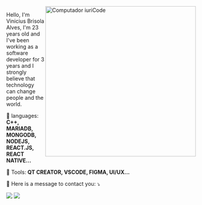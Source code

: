 <img src="https://raw.githubusercontent.com/MicaelliMedeiros/micaellimedeiros/master/image/computer-illustration.png" min-width="400px" max-width="400px" width="400px" align="right" alt="Computador iuriCode">

<p align="left"> 
  Hello, I'm Vinicius Brisola Alves, I'm 23 years old and I've been working as a software developer for 3 years and I strongly believe that technology can change people and the world.
</p>

<p align="left">
  🦄 languages: <strong>C++, MARIADB, MONGODB, NODEJS, REACT.JS, REACT NATIVE...</strong>
</p>

<p align="left">
  💼 Tools: <strong>QT CREATOR, VSCODE, FIGMA, UI/UX...</strong>
</p>

<p align="left">
  💌 Here is a message to contact you: ⤵️
</p>

<p align="left">
 <a href="#" alt="Linkedin">
  <img src="https://img.shields.io/badge/-Linkedin-0e76a8?style=flat-square&logo=Linkedin&logoColor=white&link=https://www.linkedin.com/in/viniciusbrisola/" /></a>
  
  <a href="#" alt="WhatsApp">
  <img src="https://img.shields.io/badge/-WhatsApp-25d366?style=flat-square&labelColor=25d366&logo=whatsapp&logoColor=white&link=(https://api.whatsapp.com/send?phone=5551997905379&text=OLA%20VINI)"/></a>
</p>  
